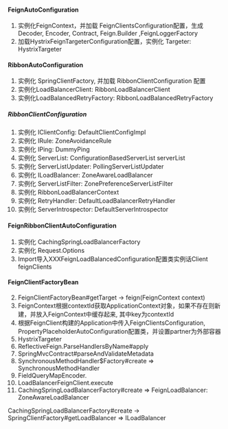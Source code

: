 #### FeignAutoConfiguration
1. 实例化FeignContext，并加载 FeignClientsConfiguration配置，生成Decoder, Encoder, Contract, Feign.Builder ,FeignLoggerFactory
2. 加载HystrixFeignTargeterConfiguration配置，实例化 Targeter: HystrixTargeter

#### RibbonAutoConfiguration
1. 实例化 SpringClientFactory, 并加载 RibbonClientConfiguration 配置
2. 实例化LoadBalancerClient: RibbonLoadBalancerClient
3. 实例化LoadBalancedRetryFactory: RibbonLoadBalancedRetryFactory

##### RibbonClientConfiguration
1. 实例化 IClientConfig: DefaultClientConfigImpl
2. 实例化 IRule: ZoneAvoidanceRule
3. 实例化 IPing: DummyPing
4. 实例化 ServerList<Server>: ConfigurationBasedServerList serverList
5. 实例化 ServerListUpdater: PollingServerListUpdater
6. 实例化 ILoadBalancer: ZoneAwareLoadBalancer
7. 实例化 ServerListFilter<Server>: ZonePreferenceServerListFilter
8. 实例化 RibbonLoadBalancerContext
9. 实例化 RetryHandler: DefaultLoadBalancerRetryHandler
10. 实例化 ServerIntrospector: DefaultServerIntrospector

#### FeignRibbonClientAutoConfiguration
1. 实例化 CachingSpringLoadBalancerFactory
2. 实例化 Request.Options
3. Import导入XXXFeignLoadBalancedConfiguration配置类实例话Client feignClients

#### FeignClientFactoryBean
2. FeignClientFactoryBean#getTarget -> feign(FeignContext context)
3. FeignContext根据contextId获取ApplicationContext对象，如果不存在则新建，并放入FeignContext中缓存起来, 其中key为contextId
4. 根据FeignClient构建的Application中传入FeignClientsConfiguration, PropertyPlaceholderAutoConfiguration配置类，并设置partner为外部容器
5. HystrixTargeter
6. ReflectiveFeign.ParseHandlersByName#apply
7. SpringMvcContract#parseAndValidateMetadata
8. SynchronousMethodHandler$Factory#create => SynchronousMethodHandler
9. FieldQueryMapEncoder.
10. LoadBalancerFeignClient.execute
11. CachingSpringLoadBalancerFactory#create => FeignLoadBalancer: ZoneAwareLoadBalancer

CachingSpringLoadBalancerFactory#create -> SpringClientFactory#getLoadBalancer => ILoadBalancer
